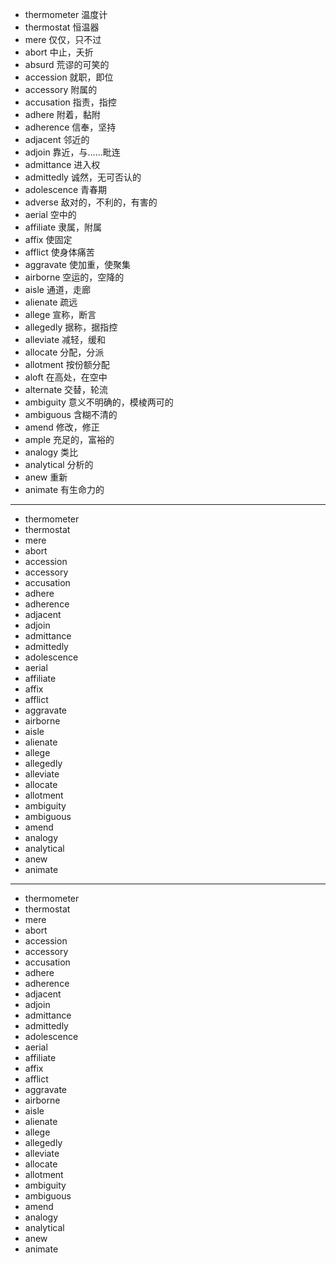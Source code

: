- thermometer  温度计
- thermostat  恒温器
- mere  仅仅，只不过
- abort  中止，夭折
- absurd  荒谬的可笑的
- accession  就职，即位
- accessory  附属的
- accusation  指责，指控
- adhere  附着，黏附
- adherence  信奉，坚持
- adjacent  邻近的
- adjoin  靠近，与……毗连
- admittance  进入权
- admittedly  诚然，无可否认的
- adolescence  青春期
- adverse  敌对的，不利的，有害的
- aerial  空中的
- affiliate  隶属，附属
- affix  使固定
- afflict  使身体痛苦
- aggravate  使加重，使聚集
- airborne  空运的，空降的
- aisle   通道，走廊
- alienate  疏远
- allege  宣称，断言
- allegedly   据称，据指控
- alleviate  减轻，缓和
- allocate  分配，分派
- allotment  按份额分配
- aloft  在高处，在空中
- alternate  交替，轮流
- ambiguity  意义不明确的，模棱两可的
- ambiguous  含糊不清的
- amend  修改，修正
- ample  充足的，富裕的
- analogy  类比
- analytical  分析的
- anew  重新
- animate  有生命力的
---
- thermometer
- thermostat
- mere
- abort 
- accession
- accessory
- accusation 
- adhere
- adherence
- adjacent
- adjoin
- admittance
- admittedly
- adolescence
- aerial
- affiliate
- affix
- afflict
- aggravate
- airborne
- aisle
- alienate
- allege
- allegedly
- alleviate
- allocate
- allotment
- ambiguity
- ambiguous
- amend
- analogy
- analytical
- anew
- animate

---
- thermometer
- thermostat
- mere
- abort 
- accession
- accessory
- accusation 
- adhere
- adherence
- adjacent
- adjoin
- admittance
- admittedly
- adolescence
- aerial
- affiliate
- affix
- afflict
- aggravate
- airborne
- aisle
- alienate
- allege
- allegedly
- alleviate
- allocate
- allotment
- ambiguity
- ambiguous
- amend
- analogy
- analytical
- anew
- animate



